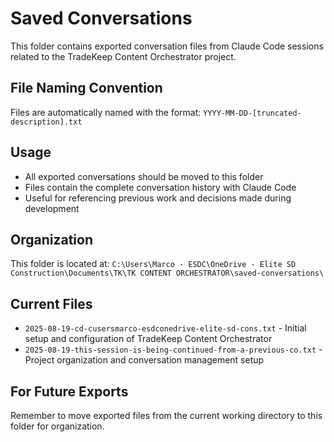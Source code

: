 # Saved Conversations

This folder contains exported conversation files from Claude Code sessions related to the TradeKeep Content Orchestrator project.

## File Naming Convention
Files are automatically named with the format: `YYYY-MM-DD-[truncated-description].txt`

## Usage
- All exported conversations should be moved to this folder
- Files contain the complete conversation history with Claude Code
- Useful for referencing previous work and decisions made during development

## Organization
This folder is located at: `C:\Users\Marco - ESDC\OneDrive - Elite SD Construction\Documents\TK\TK CONTENT ORCHESTRATOR\saved-conversations\`

## Current Files
- `2025-08-19-cd-cusersmarco-esdconedrive-elite-sd-cons.txt` - Initial setup and configuration of TradeKeep Content Orchestrator
- `2025-08-19-this-session-is-being-continued-from-a-previous-co.txt` - Project organization and conversation management setup

## For Future Exports
Remember to move exported files from the current working directory to this folder for organization.